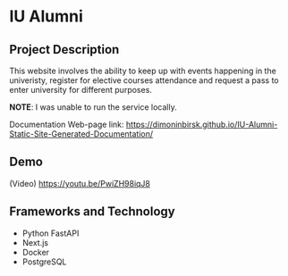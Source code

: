# IU Alumni

## Project Description

This website involves the ability to keep up with events happening in the univeristy, register for elective courses attendance and request a pass to enter university for different purposes.

**NOTE**: I was unable to run the service locally.

Documentation Web-page link: https://dimoninbirsk.github.io/IU-Alumni-Static-Site-Generated-Documentation/

## Demo

(Video) https://youtu.be/PwiZH98iqJ8

## Frameworks and Technology

- Python FastAPI
- Next.js
- Docker
- PostgreSQL
